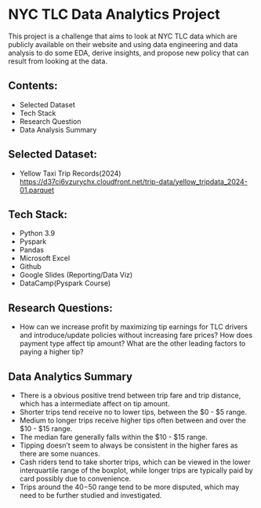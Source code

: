 # NYC TLC Data Analytics Project

This project is a challenge that aims to look at NYC TLC data which are publicly available on their website and using data engineering and data analysis to do some 
EDA, derive insights, and propose new policy that can result from looking at the data.

## Contents:
- Selected Dataset
- Tech Stack
- Research Question
- Data Analysis Summary


## Selected Dataset:
- Yellow Taxi Trip Records(2024) https://d37ci6vzurychx.cloudfront.net/trip-data/yellow_tripdata_2024-01.parquet

## Tech Stack:
- Python 3.9
- Pyspark
- Pandas
- Microsoft Excel
- Github
- Google Slides (Reporting/Data Viz)
- DataCamp(Pyspark Course)

## Research Questions:
- How can we increase profit by maximizing tip earnings for TLC drivers and introduce/update policies without increasing fare prices? How does payment type affect tip amount? What are the other leading factors to paying a higher tip?

## Data Analytics Summary
- There is a obvious positive trend between trip fare and trip distance, which has a intermediate affect on tip amount.
- Shorter trips tend receive no to lower tips, between the $0 - $5 range.
- Medium to longer trips receive higher tips often between and over the $10 - $15 range.
- The median fare generally falls within the $10 - $15 range.
- Tipping doesn’t seem to always be consistent in the higher fares as there are some nuances.
- Cash riders tend to take shorter trips, which can be viewed in the lower interquartile range of the boxplot, while longer trips are typically paid by card possibly due to convenience. 
- Trips around the $40-$50 range tend to be more disputed, which may need to be further studied and investigated.
